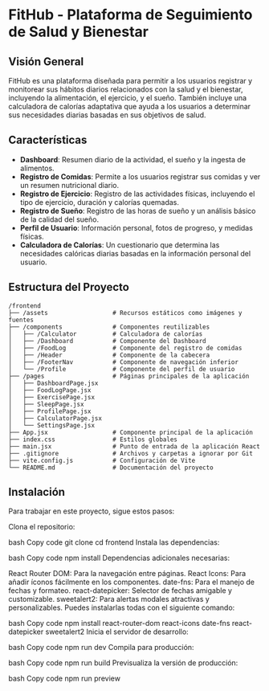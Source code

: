 # FitHub - Plataforma de Seguimiento de Salud y Bienestar

## Visión General

FitHub es una plataforma diseñada para permitir a los usuarios registrar y monitorear sus hábitos diarios relacionados con la salud y el bienestar, incluyendo la alimentación, el ejercicio, y el sueño. También incluye una calculadora de calorías adaptativa que ayuda a los usuarios a determinar sus necesidades diarias basadas en sus objetivos de salud.

## Características

- **Dashboard**: Resumen diario de la actividad, el sueño y la ingesta de alimentos.
- **Registro de Comidas**: Permite a los usuarios registrar sus comidas y ver un resumen nutricional diario.
- **Registro de Ejercicio**: Registro de las actividades físicas, incluyendo el tipo de ejercicio, duración y calorías quemadas.
- **Registro de Sueño**: Registro de las horas de sueño y un análisis básico de la calidad del sueño.
- **Perfil de Usuario**: Información personal, fotos de progreso, y medidas físicas.
- **Calculadora de Calorías**: Un cuestionario que determina las necesidades calóricas diarias basadas en la información personal del usuario.

## Estructura del Proyecto

```plaintext
/frontend
├── /assets                  # Recursos estáticos como imágenes y fuentes
├── /components              # Componentes reutilizables
│   ├── /Calculator          # Calculadora de calorías
│   ├── /Dashboard           # Componente del Dashboard
│   ├── /FoodLog             # Componente del registro de comidas
│   ├── /Header              # Componente de la cabecera
│   ├── /FooterNav           # Componente de navegación inferior
│   └── /Profile             # Componente del perfil de usuario
├── /pages                   # Páginas principales de la aplicación
│   ├── DashboardPage.jsx
│   ├── FoodLogPage.jsx
│   ├── ExercisePage.jsx
│   ├── SleepPage.jsx
│   ├── ProfilePage.jsx
│   ├── CalculatorPage.jsx
│   └── SettingsPage.jsx
├── App.jsx                  # Componente principal de la aplicación
├── index.css                # Estilos globales
├── main.jsx                 # Punto de entrada de la aplicación React
├── .gitignore               # Archivos y carpetas a ignorar por Git
├── vite.config.js           # Configuración de Vite
└── README.md                # Documentación del proyecto
```
## Instalación
Para trabajar en este proyecto, sigue estos pasos:

Clona el repositorio:

bash
Copy code
git clone <URL-del-repositorio>
cd frontend
Instala las dependencias:

bash
Copy code
npm install
Dependencias adicionales necesarias:

React Router DOM: Para la navegación entre páginas.
React Icons: Para añadir íconos fácilmente en los componentes.
date-fns: Para el manejo de fechas y formateo.
react-datepicker: Selector de fechas amigable y customizable.
sweetalert2: Para alertas modales atractivas y personalizables.
Puedes instalarlas todas con el siguiente comando:

bash
Copy code
npm install react-router-dom react-icons date-fns react-datepicker sweetalert2
Inicia el servidor de desarrollo:

bash
Copy code
npm run dev
Compila para producción:

bash
Copy code
npm run build
Previsualiza la versión de producción:

bash
Copy code
npm run preview
